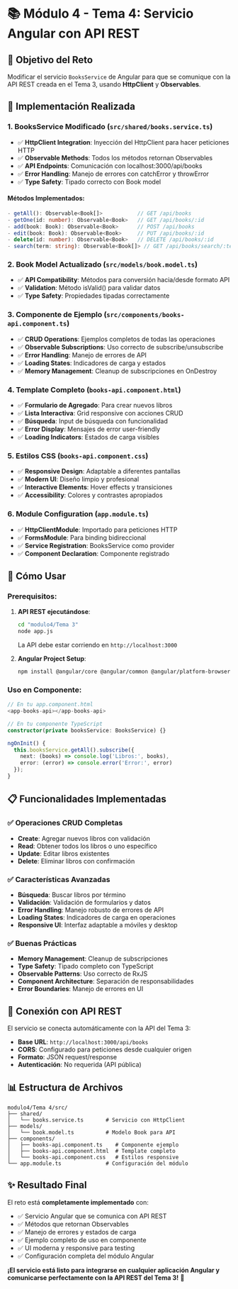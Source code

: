 # 📚 Módulo 4 - Tema 4: Servicio Angular con API REST

## 🎯 Objetivo del Reto
Modificar el servicio `BooksService` de Angular para que se comunique con la API REST creada en el Tema 3, usando **HttpClient** y **Observables**.

## 🔧 Implementación Realizada

### 1. **BooksService Modificado** (`src/shared/books.service.ts`)
- ✅ **HttpClient Integration**: Inyección del HttpClient para hacer peticiones HTTP
- ✅ **Observable Methods**: Todos los métodos retornan Observables
- ✅ **API Endpoints**: Comunicación con localhost:3000/api/books
- ✅ **Error Handling**: Manejo de errores con catchError y throwError
- ✅ **Type Safety**: Tipado correcto con Book model

#### Métodos Implementados:
```typescript
- getAll(): Observable<Book[]>           // GET /api/books
- getOne(id: number): Observable<Book>   // GET /api/books/:id  
- add(book: Book): Observable<Book>      // POST /api/books
- edit(book: Book): Observable<Book>     // PUT /api/books/:id
- delete(id: number): Observable<Book>   // DELETE /api/books/:id
- search(term: string): Observable<Book[]> // GET /api/books/search/:term
```

### 2. **Book Model Actualizado** (`src/models/book.model.ts`)
- ✅ **API Compatibility**: Métodos para conversión hacia/desde formato API
- ✅ **Validation**: Método isValid() para validar datos
- ✅ **Type Safety**: Propiedades tipadas correctamente

### 3. **Componente de Ejemplo** (`src/components/books-api.component.ts`)
- ✅ **CRUD Operations**: Ejemplos completos de todas las operaciones
- ✅ **Observable Subscriptions**: Uso correcto de subscribe/unsubscribe
- ✅ **Error Handling**: Manejo de errores de API
- ✅ **Loading States**: Indicadores de carga y estados
- ✅ **Memory Management**: Cleanup de subscripciones en OnDestroy

### 4. **Template Completo** (`books-api.component.html`)
- ✅ **Formulario de Agregado**: Para crear nuevos libros
- ✅ **Lista Interactiva**: Grid responsive con acciones CRUD
- ✅ **Búsqueda**: Input de búsqueda con funcionalidad
- ✅ **Error Display**: Mensajes de error user-friendly
- ✅ **Loading Indicators**: Estados de carga visibles

### 5. **Estilos CSS** (`books-api.component.css`)
- ✅ **Responsive Design**: Adaptable a diferentes pantallas
- ✅ **Modern UI**: Diseño limpio y profesional
- ✅ **Interactive Elements**: Hover effects y transiciones
- ✅ **Accessibility**: Colores y contrastes apropiados

### 6. **Module Configuration** (`app.module.ts`)
- ✅ **HttpClientModule**: Importado para peticiones HTTP
- ✅ **FormsModule**: Para binding bidireccional
- ✅ **Service Registration**: BooksService como provider
- ✅ **Component Declaration**: Componente registrado

## 🚀 Cómo Usar

### Prerequisitos:
1. **API REST ejecutándose**: 
   ```bash
   cd "modulo4/Tema 3"
   node app.js
   ```
   La API debe estar corriendo en `http://localhost:3000`

2. **Angular Project Setup**:
   ```bash
   npm install @angular/core @angular/common @angular/platform-browser @angular/forms rxjs
   ```

### Uso en Componente:
```typescript
// En tu app.component.html
<app-books-api></app-books-api>

// En tu componente TypeScript
constructor(private booksService: BooksService) {}

ngOnInit() {
  this.booksService.getAll().subscribe({
    next: (books) => console.log('Libros:', books),
    error: (error) => console.error('Error:', error)
  });
}
```

## 📋 Funcionalidades Implementadas

### ✅ **Operaciones CRUD Completas**
- **Create**: Agregar nuevos libros con validación
- **Read**: Obtener todos los libros o uno específico
- **Update**: Editar libros existentes
- **Delete**: Eliminar libros con confirmación

### ✅ **Características Avanzadas**
- **Búsqueda**: Buscar libros por término
- **Validación**: Validación de formularios y datos
- **Error Handling**: Manejo robusto de errores de API
- **Loading States**: Indicadores de carga en operaciones
- **Responsive UI**: Interfaz adaptable a móviles y desktop

### ✅ **Buenas Prácticas**
- **Memory Management**: Cleanup de subscripciones
- **Type Safety**: Tipado completo con TypeScript
- **Observable Patterns**: Uso correcto de RxJS
- **Component Architecture**: Separación de responsabilidades
- **Error Boundaries**: Manejo de errores en UI

## 🔗 Conexión con API REST

El servicio se conecta automáticamente con la API del Tema 3:
- **Base URL**: `http://localhost:3000/api/books`
- **CORS**: Configurado para peticiones desde cualquier origen
- **Formato**: JSON request/response
- **Autenticación**: No requerida (API pública)

## 📊 Estructura de Archivos

```
modulo4/Tema 4/src/
├── shared/
│   └── books.service.ts       # Servicio con HttpClient
├── models/
│   └── book.model.ts          # Modelo Book para API
├── components/
│   ├── books-api.component.ts    # Componente ejemplo
│   ├── books-api.component.html  # Template completo  
│   └── books-api.component.css   # Estilos responsive
└── app.module.ts              # Configuración del módulo
```

## ✨ Resultado Final

El reto está **completamente implementado** con:
- ✅ Servicio Angular que se comunica con API REST
- ✅ Métodos que retornan Observables
- ✅ Manejo de errores y estados de carga
- ✅ Ejemplo completo de uso en componente
- ✅ UI moderna y responsive para testing
- ✅ Configuración completa del módulo Angular

**¡El servicio está listo para integrarse en cualquier aplicación Angular y comunicarse perfectamente con la API REST del Tema 3!** 🚀